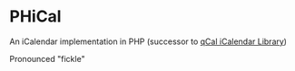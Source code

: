 # PHiCal
An iCalendar implementation in PHP (successor to [qCal iCalendar Library](https://code.google.com/archive/p/qcal/))

Pronounced "fickle"
